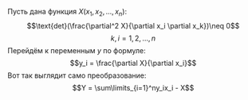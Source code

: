 Пусть дана функция $X(x_1, x_2, ..., x_n)$:
	$$\text{det}(\frac{\partial^2 X}{\partial x_i \partial x_k})\neq 0$$$$k,i=1, 2, ..., n$$
Перейдём к переменным $y$ по формуле:$$y_i = \frac{\partial X}{\partial x_i}$$
Вот так выглядит само преобразование:	$$Y = \sum\limits_{i=1}^ny_ix_i - X$$